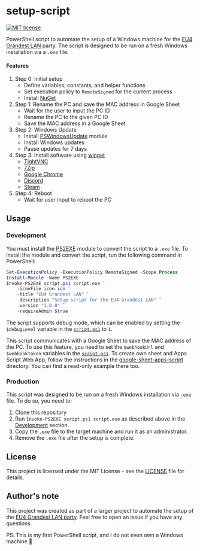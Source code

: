 # setup-script

[![MIT license](https://img.shields.io/github/license/quarties/lanparty-powershell-setup.svg)](../../LICENSE)

PowerShell script to automate the setup of a Windows machine for the [EU4 Grandest LAN](https://www.paradoxinteractive.com/games/europa-universalis-iv/grandest-lan) party.
The script is designed to be run on a fresh Windows installation via a `.exe` file.

#### Features
1. Step 0: Initial setup
   - Define variables, constants, and helper functions
   - Set execution policy to `RemoteSigned` for the current process
   - Install [NuGet](https://www.nuget.org/)
2. Step 1: Rename the PC and save the MAC address in Google Sheet
   - Wait for the user to input the PC ID 
   - Rename the PC to the given PC ID
   - Save the MAC address in a Google Sheet
3. Step 2: Windows Update
   - Install [PSWindowsUpdate](https://www.powershellgallery.com/packages/PSWindowsUpdate) module
   - Install Windows updates
   - Pause updates for 7 days
4. Step 3: Install software using [winget](https://learn.microsoft.com/pl-pl/windows/package-manager/winget/)
   - [TightVNC](https://www.tightvnc.com/)
   - [7Zip](https://www.7-zip.org/)
   - [Google Chrome](https://www.google.com/chrome/)
   - [Discord](https://discord.com/)
   - [Steam](https://store.steampowered.com/)
5. Step 4: Reboot
   - Wait for user input to reboot the PC

## Usage

### Development

You must install the [PS2EXE](https://www.powershellgallery.com/packages/ps2exe) module to convert the script to a `.exe` file.
To install the module and convert the script, run the following command in PowerShell:

```powershell
Set-ExecutionPolicy -ExecutionPolicy RemoteSigned -Scope Process
Install-Module -Name PS2EXE
Invoke-PS2EXE script.ps1 script.exe `
    -iconFile icon.ico `
    -title "EU4 Grandest LAN" `
    -description "Setup script for the EU4 Grandest LAN" `
    -version "1.0.0" `
    -requireAdmin $true
```

The script supports debug mode, which can be enabled by setting the `$debugLevel` variable in the [`script.ps1`](./script.ps1) to `1`.

This script communicates with a Google Sheet to save the MAC address of the PC.
To use this feature, you need to set the `$webhookUrl` and `$webhookToken` variables in the [`script.ps1`](./script.ps1).
To create own sheet and Apps Script Web App, follow the instructions in the [google-sheet-apps-script](../google-sheet-apps-script/README.md) directory.
You can find a read-only example there too.

### Production

This script was designed to be run on a fresh Windows installation via `.exe` file. To do so, you need to:
1. Clone this repository
2. Run `Invoke-PS2EXE script.ps1 script.exe` as described above in the [Development](#development) section.
3. Copy the `.exe` file to the target machine and run it as an administrator.
4. Remove the `.exe` file after the setup is complete.

## License

This project is licensed under the MIT License - see the [LICENSE](../../LICENSE) file for details.

## Author's note

This project was created as part of a larger project to automate the setup of the [EU4 Grandest LAN party](https://github.com/quarties/eu4-grandest-lan-party).
Feel free to open an issue if you have any questions.

PS: This is my first PowerShell script, and I do not even own a Windows machine :see_no_evil:
